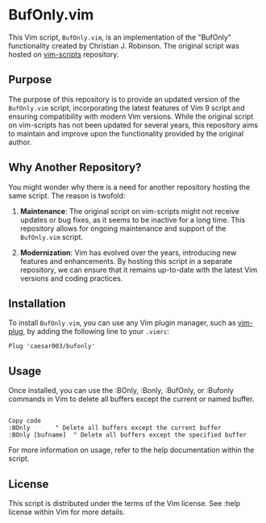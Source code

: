# BufOnly.vim

This Vim script, `BufOnly.vim`, is an implementation of the "BufOnly" functionality created by Christian J. Robinson. The original script was hosted on [vim-scripts](https://github.com/vim-scripts/BufOnly.vim) repository.

## Purpose

The purpose of this repository is to provide an updated version of the `BufOnly.vim` script, incorporating the latest features of Vim 9 script and ensuring compatibility with modern Vim versions. While the original script on vim-scripts has not been updated for several years, this repository aims to maintain and improve upon the functionality provided by the original author.

## Why Another Repository?

You might wonder why there is a need for another repository hosting the same script. The reason is twofold:

1. **Maintenance**: The original script on vim-scripts might not receive updates or bug fixes, as it seems to be inactive for a long time. This repository allows for ongoing maintenance and support of the `BufOnly.vim` script.

2. **Modernization**: Vim has evolved over the years, introducing new features and enhancements. By hosting this script in a separate repository, we can ensure that it remains up-to-date with the latest Vim versions and coding practices.

## Installation

To install `BufOnly.vim`, you can use any Vim plugin manager, such as [vim-plug](https://github.com/junegunn/vim-plug), by adding the following line to your `.vimrc`:

```vim
Plug 'caesar003/bufonly'
```

## Usage

Once installed, you can use the :BOnly, :Bonly, :BufOnly, or :Bufonly commands in Vim to delete all buffers except the current or named buffer.

``` vim

Copy code
:BOnly       " Delete all buffers except the current buffer
:BOnly [bufname]  " Delete all buffers except the specified buffer
```

For more information on usage, refer to the help documentation within the script.

## License

This script is distributed under the terms of the Vim license. See :help license within Vim for more details.
